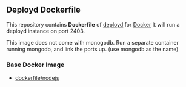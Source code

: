 ## Deployd Dockerfile


This repository contains **Dockerfile** of [deployd](http://deployd.com/) for [Docker](https://docker.io/) It will run a deployd instance on port 2403.

This image does not come with monogodb. Run a separate container running mongodb, and link the ports up. (use mongodb as the name)

### Base Docker Image

* [dockerfile/nodejs](http://dockerfile.github.io/#/nodejs)


